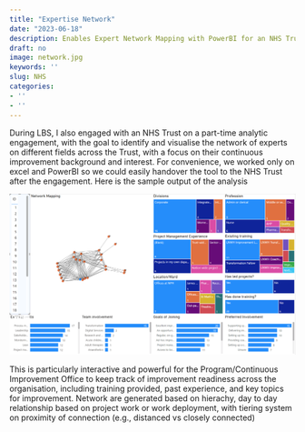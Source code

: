 ```yaml
---
title: "Expertise Network"
date: "2023-06-18"
description: Enables Expert Network Mapping with PowerBI for an NHS Trust
draft: no
image: network.jpg
keywords: ''
slug: NHS
categories:
- ''
- ''
---
```




During LBS, I also engaged with an NHS Trust on a part-time analytic engagement, with the goal to identify and visualise the network of experts on different fields across the Trust, with a focus on their continuous improvement background and interest. For convenience, we worked only on excel and PowerBI so we could easily handover the tool to the NHS Trust after the engagement. Here is the sample output of the analysis

<img src="img/Network.png" width="1093" />

This is particularly interactive and powerful for the Program/Continuous Improvement Office to keep track of improvement readiness across the organisation, including training provided, past experience, and key topics for improvement. Network are generated based on hierachy, day to day relationship based on project work or work deployment, with tiering system on proximity of connection (e.g., distanced vs closely connected)

